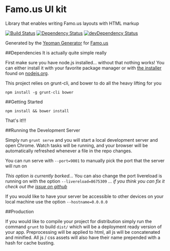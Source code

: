 Famo.us UI kit
==============

Library that enables writing Famo.us layouts with HTML markup


[![Build Status](https://travis-ci.org/karrirasinmaki/famous-ui-kit.svg?branch=master)](https://travis-ci.org/karrirasinmaki/famous-ui-kit) [![Dependency Status](https://david-dm.org/karrirasinmaki/famous-ui-kit.svg)](https://david-dm.org/karrirasinmaki/famous-ui-kit) [![devDependency Status](https://david-dm.org/karrirasinmaki/famous-ui-kit.svg)](https://david-dm.org/karrirasinmaki/famous-ui-kit#info=devDependencies)


Generated by the [Yeoman Generator](https://github.com/famous/generator-famous) for [Famo.us](http://famo.us)

##Dependencies
It is actually quite simple really

First make sure you have node.js installed... without that nothing works!  You can either install it with your favorite package manager or with [the installer](http://nodejs.org/download) found on [nodejs.org](http://nodejs.org).

This project relies on grunt-cli, and bower to do all the heavy lifting for you

```
npm install -g grunt-cli bower
```

##Getting Started

```
npm install && bower install
```

That's it!!!

##Running the Development Server

Simply run ```grunt serve``` and you will start a local development server and open Chrome.  Watch tasks will be running, and your browser will be automatically refreshed whenever a file in the repo changes.

You can run serve with ```--port=9001``` to manually pick the port that the server will run on

*This option is currently borked...*
You can also change the port livereload is running on with the option ```--livereload=8675309```
*... if you think you can fix it check out the [issue on github](https://github.com/Famous/generator-famous/issues/22)*

If you would like to have your server be accessible to other devices on your local machine use the option ```--hostname=0.0.0.0```

##Production

If you would like to compile your project for distribution simply run the command ```grunt``` to build ```dist/``` which will be a deployment ready version of your app.  Preprocessing will be applied to html, all js will be concatenated and minified.  All js / css assets will also have their name prepended with a hash for cache busting.
